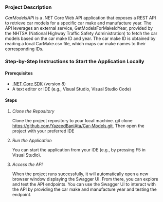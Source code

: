 ### Project Description

*CarModelsAPI* is a .NET Core Web API application that exposes a REST API to retrieve car models for a specific car make and manufacture year. 
The API leverages an external service, GetModelsForMakeIdYear, provided by the NHTSA (National Highway Traffic Safety Administration) to fetch the car models
based on the car make ID and year. The car make ID is obtained by reading a local CarMake.csv file, which maps car make names to their corresponding IDs.


### Step-by-Step Instructions to Start the Application Locally
#### Prerequisites

- [.NET Core SDK](https://dotnet.microsoft.com/download) (version 8)
- A text editor or IDE (e.g., Visual Studio, Visual Studio Code)

#### Steps
1. *Clone the Repository*

   Clone the project repository to your local machine. git clone https://github.com/YazeedBaniAta/Car-Models.git,
   Then open the project with your preferred IDE

3. *Run the Application*
   
   You can start the application from your IDE (e.g., by pressing F5 in Visual Studio).

5. *Access the API*

   When the project runs successfully, it will automatically open a new browser window displaying the Swagger UI. From there, you can explore and test the API endpoints.
   You can use the Swagger UI to interact with the API by providing the car make and manufacture year and testing the endpoint.
